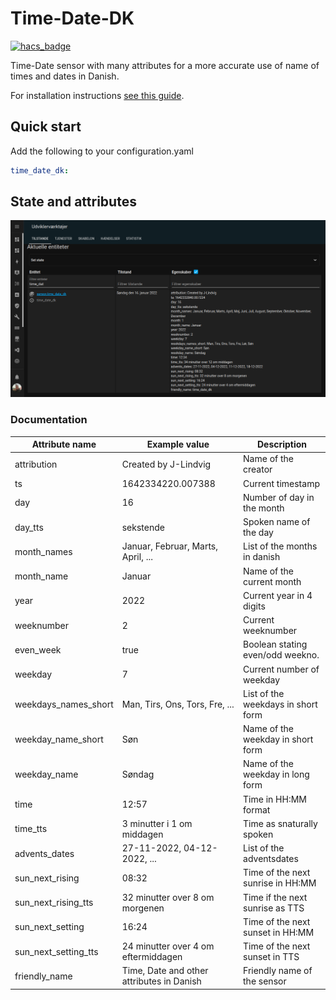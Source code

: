 

# Time-Date-DK

[![hacs_badge](https://img.shields.io/badge/HACS-Custom-41BDF5.svg?style=for-the-badge)](https://github.com/hacs/integration)

Time-Date sensor with many attributes for a more accurate use of name of times and dates in Danish.

For installation instructions [see this guide](https://hacs.xyz/docs/faq/custom_repositories).
## Quick start
Add the following to your configuration.yaml
```yaml
time_date_dk:
```
## State and attributes
![Screenshot](https://github.com/J-Lindvig/Time-Date-DK/blob/main/images/screenshot.png)
### Documentation
| Attribute name             | Example value                             | Description                        |
|----------------------------|-------------------------------------------|------------------------------------|
| attribution                | Created by J-Lindvig                      | Name of the creator                |
| ts                         | 1642334220.007388                         | Current timestamp                  |
| day                        | 16                                        | Number of day in the month         |
| day_tts                    | sekstende                                 | Spoken name of the day             |
| month_names                | Januar, Februar, Marts, April, ...        | List of the months in danish       |
| month_name                 | Januar                                    | Name of the current month          |
| year                       | 2022                                      | Current year in 4 digits           |
| weeknumber                 | 2                                         | Current weeknumber                 |
| even_week                  | true                                      | Boolean stating even/odd weekno.   |
| weekday                    | 7                                         | Current number of weekday          |
| weekdays_names_short       | Man, Tirs, Ons, Tors, Fre, ...            | List of the weekdays in short form |
| weekday_name_short         | Søn                                       | Name of the weekday in short form  |
| weekday_name               | Søndag                                    | Name of the weekday in long form   |
| time                       | 12:57                                     | Time in HH:MM format               |
| time_tts                   | 3 minutter i 1 om middagen                | Time as snaturally spoken          |
| advents_dates              | 27-11-2022, 04-12-2022, ...               | List of the adventsdates           |
| sun_next_rising            | 08:32                                     | Time of the next sunrise in HH:MM  |
| sun_next_rising_tts        | 32 minutter over 8 om morgenen            | Time if the next sunrise as TTS    |
| sun_next_setting           | 16:24                                     | Time of the next sunset in HH:MM   |
| sun_next_setting_tts       | 24 minutter over 4 om eftermiddagen       | Time of the next sunset in TTS     |
| friendly_name              | Time, Date and other attributes in Danish | Friendly name of the sensor        |
